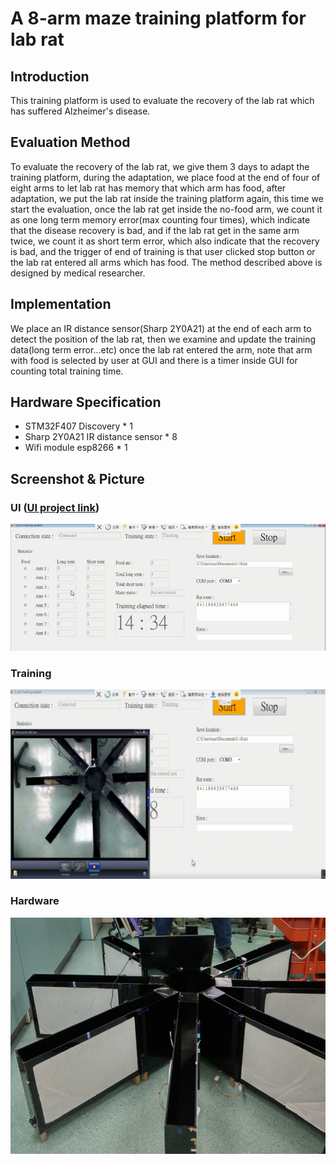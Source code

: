 # A 8-arm maze training platform for lab rat
## Introduction
This training platform is used to evaluate the recovery of the lab rat which has suffered Alzheimer's disease.

## Evaluation Method
To evaluate the recovery of the lab rat, we give them 3 days to adapt the training platform, during the adaptation, we place food at the end of four of eight arms to let lab rat has memory that which arm has food, after adaptation, we put the lab rat inside the training platform again, this time we start the evaluation, once the lab rat get inside the no-food arm, we count it as one long term memory error(max counting four times), which indicate that the disease recovery is bad, and if the lab rat get in the same arm twice, we count it as short term error, which also indicate that the recovery is bad, and the trigger of end of training is that user clicked stop button or the lab rat entered all arms which has food. The method described above is designed by medical researcher.

## Implementation
We place an IR distance sensor(Sharp 2Y0A21) at the end of each arm to detect the position of the lab rat, then we examine and update the training data(long term error...etc) once the lab rat entered the arm, note that arm with food is selected by user at GUI and there is a timer inside GUI for counting total training time.

## Hardware Specification
- STM32F407 Discovery * 1
- Sharp 2Y0A21 IR distance sensor * 8
- Wifi module esp8266 * 1
## Screenshot & Picture
### UI ([UI project link](https://github.com/flawless0714/8_arm_Maze/tree/wired-transmit))
![Screen](./UI.png)
### Training
![Screen](./training.png)
### Hardware
![Screen](./hardware.png)